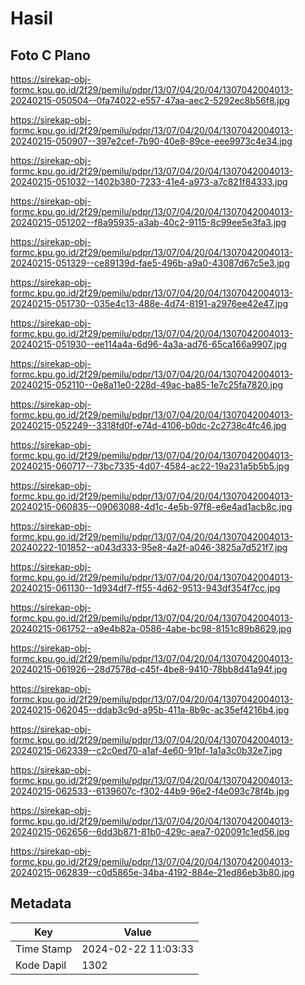 # Hasil

## Foto C Plano

https://sirekap-obj-formc.kpu.go.id/2f29/pemilu/pdpr/13/07/04/20/04/1307042004013-20240215-050504--0fa74022-e557-47aa-aec2-5292ec8b56f8.jpg

https://sirekap-obj-formc.kpu.go.id/2f29/pemilu/pdpr/13/07/04/20/04/1307042004013-20240215-050907--397e2cef-7b90-40e8-89ce-eee9973c4e34.jpg

https://sirekap-obj-formc.kpu.go.id/2f29/pemilu/pdpr/13/07/04/20/04/1307042004013-20240215-051032--1402b380-7233-41e4-a973-a7c821f84333.jpg

https://sirekap-obj-formc.kpu.go.id/2f29/pemilu/pdpr/13/07/04/20/04/1307042004013-20240215-051202--f8a95935-a3ab-40c2-9115-8c99ee5e3fa3.jpg

https://sirekap-obj-formc.kpu.go.id/2f29/pemilu/pdpr/13/07/04/20/04/1307042004013-20240215-051329--ce89139d-fae5-496b-a9a0-43087d67c5e3.jpg

https://sirekap-obj-formc.kpu.go.id/2f29/pemilu/pdpr/13/07/04/20/04/1307042004013-20240215-051730--035e4c13-488e-4d74-8191-a2976ee42e47.jpg

https://sirekap-obj-formc.kpu.go.id/2f29/pemilu/pdpr/13/07/04/20/04/1307042004013-20240215-051930--ee114a4a-6d96-4a3a-ad76-65ca166a9907.jpg

https://sirekap-obj-formc.kpu.go.id/2f29/pemilu/pdpr/13/07/04/20/04/1307042004013-20240215-052110--0e8a11e0-228d-49ac-ba85-1e7c25fa7820.jpg

https://sirekap-obj-formc.kpu.go.id/2f29/pemilu/pdpr/13/07/04/20/04/1307042004013-20240215-052249--3318fd0f-e74d-4106-b0dc-2c2738c4fc46.jpg

https://sirekap-obj-formc.kpu.go.id/2f29/pemilu/pdpr/13/07/04/20/04/1307042004013-20240215-060717--73bc7335-4d07-4584-ac22-19a231a5b5b5.jpg

https://sirekap-obj-formc.kpu.go.id/2f29/pemilu/pdpr/13/07/04/20/04/1307042004013-20240215-060835--09063088-4d1c-4e5b-97f8-e6e4ad1acb8c.jpg

https://sirekap-obj-formc.kpu.go.id/2f29/pemilu/pdpr/13/07/04/20/04/1307042004013-20240222-101852--a043d333-95e8-4a2f-a046-3825a7d521f7.jpg

https://sirekap-obj-formc.kpu.go.id/2f29/pemilu/pdpr/13/07/04/20/04/1307042004013-20240215-061130--1d934df7-ff55-4d62-9513-943df354f7cc.jpg

https://sirekap-obj-formc.kpu.go.id/2f29/pemilu/pdpr/13/07/04/20/04/1307042004013-20240215-061752--a9e4b82a-0586-4abe-bc98-8151c89b8629.jpg

https://sirekap-obj-formc.kpu.go.id/2f29/pemilu/pdpr/13/07/04/20/04/1307042004013-20240215-061926--28d7578d-c45f-4be8-9410-78bb8d41a94f.jpg

https://sirekap-obj-formc.kpu.go.id/2f29/pemilu/pdpr/13/07/04/20/04/1307042004013-20240215-062045--ddab3c9d-a95b-411a-8b9c-ac35ef4216b4.jpg

https://sirekap-obj-formc.kpu.go.id/2f29/pemilu/pdpr/13/07/04/20/04/1307042004013-20240215-062339--c2c0ed70-a1af-4e60-91bf-1a1a3c0b32e7.jpg

https://sirekap-obj-formc.kpu.go.id/2f29/pemilu/pdpr/13/07/04/20/04/1307042004013-20240215-062533--6139607c-f302-44b9-96e2-f4e093c78f4b.jpg

https://sirekap-obj-formc.kpu.go.id/2f29/pemilu/pdpr/13/07/04/20/04/1307042004013-20240215-062656--6dd3b871-81b0-429c-aea7-020091c1ed56.jpg

https://sirekap-obj-formc.kpu.go.id/2f29/pemilu/pdpr/13/07/04/20/04/1307042004013-20240215-062839--c0d5865e-34ba-4192-884e-21ed86eb3b80.jpg


## Metadata

| Key        | Value               |
| ---------- | ------------------- |
| Time Stamp | 2024-02-22 11:03:33 |
| Kode Dapil | 1302                |



